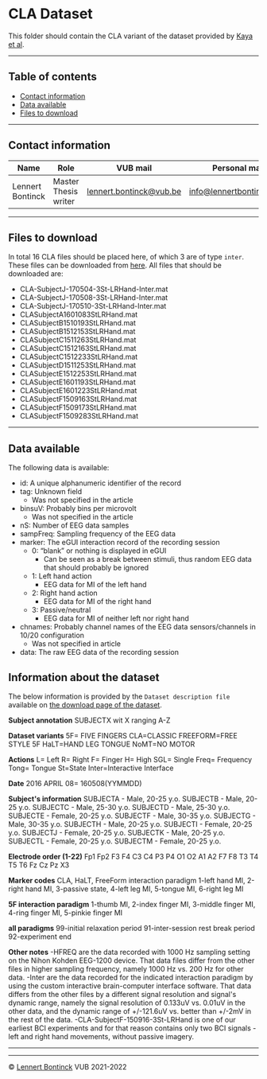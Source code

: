 # CLA Dataset

This folder should contain the CLA variant of the dataset provided by [Kaya et al](https://doi.org/10.1038/sdata.2018.211).

<hr>

## Table of contents

- [Contact information](#contact-information)
- [Data available](#data-available)
- [Files to download](#files-to-download)

<hr>

## Contact information

| Name             | Role                 | VUB mail                                                  | Personal mail                                               |
| ---------------- | -------------------- | --------------------------------------------------------- | ----------------------------------------------------------- |
| Lennert Bontinck | Master Thesis writer | [lennert.bontinck@vub.be](mailto:lennert.bontinck@vub.be) | [info@lennertbontinck.com](mailto:info@lennertbontinck.com) |

<hr>

## Files to download

In total 16 CLA files should be placed here, of which 3 are of type `inter`. These files can be downloaded from [here](https://doi.org/10.6084/m9.figshare.c.3917698.v1). All files that should be downloaded are:

- CLA-SubjectJ-170504-3St-LRHand-Inter.mat
- CLA-SubjectJ-170508-3St-LRHand-Inter.mat
- CLA-SubjectJ-170510-3St-LRHand-Inter.mat
- CLASubjectA1601083StLRHand.mat
- CLASubjectB1510193StLRHand.mat
- CLASubjectB1512153StLRHand.mat
- CLASubjectC1511263StLRHand.mat
- CLASubjectC1512163StLRHand.mat
- CLASubjectC1512233StLRHand.mat
- CLASubjectD1511253StLRHand.mat
- CLASubjectE1512253StLRHand.mat
- CLASubjectE1601193StLRHand.mat
- CLASubjectE1601223StLRHand.mat
- CLASubjectF1509163StLRHand.mat
- CLASubjectF1509173StLRHand.mat
- CLASubjectF1509283StLRHand.mat

<hr>

## Data available

The following data is available:

- id: A unique alphanumeric identifier of the record
- tag: Unknown field
   - Was not specified in the article
- binsuV: Probably bins per microvolt
   - Was not specified in the article
- nS: Number of EEG data samples
- sampFreq: Sampling frequency of the EEG data
- marker: The eGUI interaction record of the recording session
   - 0: “blank” or nothing is displayed in eGUI
      - Can be seen as a break between stimuli, thus random EEG data that should probably be ignored
   - 1: Left hand action
       - EEG data for MI of the left hand
   - 2: Right hand action
       - EEG data for MI of the right hand
   - 3: Passive/neutral
       - EEG data for MI of neither left nor right hand
- chnames: Probably channel names of the EEG data sensors/channels in 10/20 configuration
   - Was not specified in article
- data: The raw EEG data of the recording session

## Information about the dataset

The below information is provided by the `Dataset description file` available on [the download page of the dataset](https://doi.org/10.6084/m9.figshare.c.3917698.v1).

**Subject annotation**
SUBJECTX wit X ranging A-Z

**Dataset variants**
5F= FIVE FINGERS
CLA=CLASSIC
FREEFORM=FREE STYLE 5F
HaLT=HAND LEG TONGUE
NoMT=NO MOTOR

**Actions**
L= Left
R= Right
F= Finger
H= High
SGL= Single
Freq= Frequency
Tong= Tongue
St=State
Inter=Interactive Interface

**Date**
2016 APRIL 08= 160508(YYMMDD)

**Subject's information**
SUBJECTA - Male, 20-25 y.o.
SUBJECTB - Male, 20-25 y.o.
SUBJECTC - Male, 25-30 y.o.
SUBJECTD - Male, 25-30 y.o.
SUBJECTE - Female, 20-25 y.o.
SUBJECTF - Male, 30-35 y.o.
SUBJECTG - Male, 30-35 y.o.
SUBJECTH - Male, 20-25 y.o.
SUBJECTI - Female, 20-25 y.o.
SUBJECTJ - Female, 20-25 y.o.
SUBJECTK - Male, 20-25 y.o.
SUBJECTL - Female, 20-25 y.o.
SUBJECTM - Female, 20-25 y.o.

**Electrode order (1-22)**
Fp1 Fp2 F3 F4 C3 C4 P3 P4 O1 O2 A1 A2 F7 F8 T3 T4 T5 T6 Fz Cz Pz X3

**Marker codes**
CLA, HaLT, FreeForm interaction paradigm
1-left hand MI, 2-right hand MI, 3-passive state, 4-left leg MI, 5-tongue MI, 6-right  leg MI

**5F interaction paradigm**
1-thumb MI, 2-index finger MI, 3-middle finger MI, 4-ring finger MI, 5-pinkie finger MI

**all paradigms**
99-initial relaxation period
91-inter-session rest break period
92-experiment end

**Other notes**
-HFREQ are the data recorded with 1000 Hz sampling setting on the Nihon Kohden EEG-1200 device. That data files differ from the other files in higher sampling frequency, namely 1000 Hz vs. 200 Hz for other data.
-Inter are the data recorded for the indicated interaction paradigm by using the custom interactive brain-computer interface software. That data differs from the other files by a different signal resolution and signal's dynamic range, namely the signal resolution of 0.133uV vs. 0.01uV in the other data, and the dynamic range of +/-121.6uV vs. better than +/-2mV in the rest of the data.
-CLA-SubjectF-150916-3St-LRHand is one of our earliest BCI experiments and for that reason contains only two BCI signals - left and right hand movements, without passive imagery.

* * *
* * *
© [Lennert Bontinck](https://www.lennertbontinck.com/) VUB 2021-2022